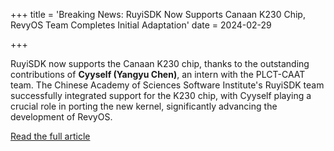 +++
title = 'Breaking News: RuyiSDK Now Supports Canaan K230 Chip, RevyOS Team Completes Initial Adaptation'
date = 2024-02-29

+++

RuyiSDK now supports the Canaan K230 chip, thanks to the outstanding contributions of **Cyyself (Yangyu Chen)**, an intern with the PLCT-CAAT team. The Chinese Academy of Sciences Software Institute's RuyiSDK team successfully integrated support for the K230 chip, with Cyyself playing a crucial role in porting the new kernel, significantly advancing the development of RevyOS.

[Read the full article](https://mp.weixin.qq.com/s/xUkOjrhQV7DSnCznZQkvGA)